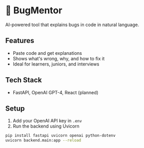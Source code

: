 # 🐞 BugMentor

AI-powered tool that explains bugs in code in natural language.

## Features
- Paste code and get explanations
- Shows what's wrong, why, and how to fix it
- Ideal for learners, juniors, and interviews

## Tech Stack
- FastAPI, OpenAI GPT-4, React (planned)

## Setup
1. Add your OpenAI API key in `.env`
2. Run the backend using Uvicorn

```bash
pip install fastapi uvicorn openai python-dotenv
uvicorn backend.main:app --reload
```